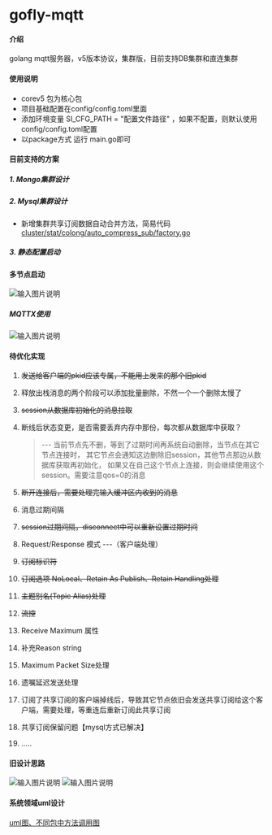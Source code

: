 # gofly-mqtt

#### 介绍
golang mqtt服务器，v5版本协议，集群版，目前支持DB集群和直连集群

#### 使用说明

- corev5 包为核心包
- 项目基础配置在config/config.toml里面
- 添加环境变量 SI_CFG_PATH = "配置文件路径" ，如果不配置，则默认使用config/config.toml配置
- 以package方式 运行 main.go即可

#### 目前支持的方案
##### 1. Mongo集群设计
##### 2. Mysql集群设计
- 新增集群共享订阅数据自动合并方法，简易代码 [cluster/stat/colong/auto_compress_sub/factory.go](https://github.com/huanglishi/gofly-mqttv5/blob/dev-cluster-v1/cluster/stat/colong/auto_compress_sub/factory.go)

##### 3. 静态配置启动

#### 多节点启动
![输入图片说明](https://docapi.goflys.cn/common/uploadfile/get_image?url=resource/uploads/20230224/3c246c6973a17a8809b623aeade4f5b6.png?_t=1677222880 "3c246c6973a17a8809b623aeade4f5b6.png")
##### MQTTX使用
![输入图片说明](https://docapi.goflys.cn/common/uploadfile/get_image?url=resource/uploads/20230224/e08b3fe8c61a392f5caf8941f1094245.png?_t=1677228134 "e08b3fe8c61a392f5caf8941f1094245.png")

#### 待优化实现
1. ~~发送给客户端的pkid应该专属，不能用上发来的那个旧pkid~~
2. 释放出栈消息的两个阶段可以添加批量删除，不然一个一个删除太慢了
3. ~~session从数据库初始化的消息拉取~~
4. 断线后状态变更，是否需要丢弃内存中那份，每次都从数据库中获取？ 
   
   > --- 当前节点先不删，等到了过期时间再系统自动删除，当节点在其它节点连接时，
        其它节点会通知这边删除旧session，其他节点那边从数据库获取再初始化，
        如果又在自己这个节点上连接，则会继续使用这个session。需要注意qos=0的消息
   
5. ~~断开连接后，需要处理完输入缓冲区内收到的消息~~

6. 消息过期间隔
   
7. ~~session过期间隔，disconnect中可以重新设置过期时间~~

8. Request/Response 模式 ---（客户端处理）

9. ~~订阅标识符~~

10. ~~订阅选项 NoLocal、Retain As Publish、Retain Handling处理~~
    
11. ~~主题别名(Topic Alias)处理~~

12. ~~流控~~

13. Receive Maximum 属性

14. 补充Reason string

15. Maximum Packet Size处理

16. 遗嘱延迟发送处理
    
17. 订阅了共享订阅的客户端掉线后，导致其它节点依旧会发送共享订阅给这个客户端，需要处理，等重连后重新订阅此共享订阅

18. 共享订阅保留问题【mysql方式已解决】
    
19. .....

#### 旧设计思路
![输入图片说明](https://images.gitee.com/uploads/images/2021/0903/231523_cbe216ec_3048600.png "客户端消息处理.excalidraw.png")
![输入图片说明](https://images.gitee.com/uploads/images/2021/0903/232740_351967e7_3048600.png "共享订阅集群通知.excalidraw.png")

#### 系统领域uml设计
[uml图、不同包中方法调用图](https://github.com/huanglishi/gofly-mqttv5/tree/dev-cluster-v1/image)
